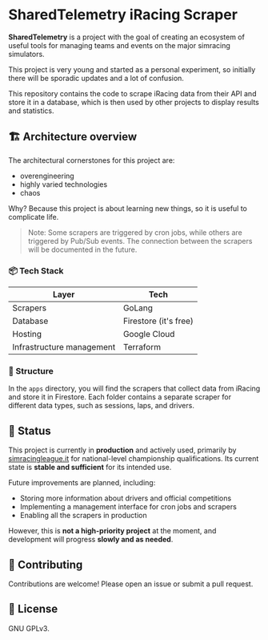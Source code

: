 # SharedTelemetry iRacing Scraper

**SharedTelemetry** is a project with the goal of creating an ecosystem of useful tools for managing teams and events on the major simracing simulators.

This project is very young and started as a personal experiment, so initially there will be sporadic updates and a lot of confusion.

This repository contains the code to scrape iRacing data from their API and store it in a database, which is then used by other projects to display results and statistics.

## 🏗️ Architecture overview

The architectural cornerstones for this project are:

- overengineering
- highly varied technologies
- chaos

Why? Because this project is about learning new things, so it is useful to complicate life.

> Note: Some scrapers are triggered by cron jobs, while others are triggered by Pub/Sub events. The connection between the scrapers will be documented in the future.

### 📦 Tech Stack

| Layer                     | Tech                  |
| ------------------------- | --------------------- |
| Scrapers                  | GoLang                |
| Database                  | Firestore (it's free) |
| Hosting                   | Google Cloud          |
| Infrastructure management | Terraform             |

### 🔧 Structure

In the `apps` directory, you will find the scrapers that collect data from iRacing and store it in Firestore. Each folder contains a separate scraper for different data types, such as sessions, laps, and drivers.

## 📌 Status

This project is currently in **production** and actively used, primarily by [simracingleague.it](https://simracingleague.it) for national-level championship qualifications. Its current state is **stable and sufficient** for its intended use.

Future improvements are planned, including:

- Storing more information about drivers and official competitions
- Implementing a management interface for cron jobs and scrapers
- Enabling all the scrapers in production

However, this is **not a high-priority project** at the moment, and development will progress **slowly and as needed**.

## 🤝 Contributing

Contributions are welcome! Please open an issue or submit a pull request.

## 📄 License

GNU GPLv3.
